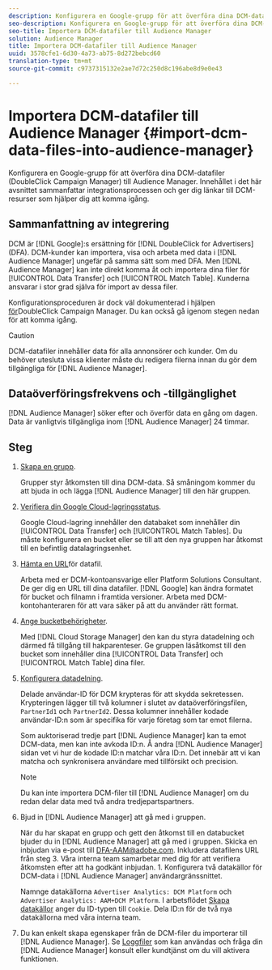 ```yaml
---
description: Konfigurera en Google-grupp för att överföra dina DCM-datafiler (DoubleClick Campaign Manager) till Audience Manager. Innehållet i det här avsnittet sammanfattar integrationsprocessen och ger dig länkar till DCM-resurser som hjälper dig att komma igång.
seo-description: Konfigurera en Google-grupp för att överföra dina DCM-datafiler (DoubleClick Campaign Manager) till Audience Manager. Innehållet i det här avsnittet sammanfattar integrationsprocessen och ger dig länkar till DCM-resurser som hjälper dig att komma igång.
seo-title: Importera DCM-datafiler till Audience Manager
solution: Audience Manager
title: Importera DCM-datafiler till Audience Manager
uuid: 3578cfe1-6d30-4a73-ab75-8d272bebcd60
translation-type: tm+mt
source-git-commit: c9737315132e2ae7d72c250d8c196abe8d9e0e43

---
```



# Importera DCM-datafiler till Audience Manager {#import-dcm-data-files-into-audience-manager}

Konfigurera en Google-grupp för att överföra dina DCM-datafiler (DoubleClick Campaign Manager) till Audience Manager. Innehållet i det här avsnittet sammanfattar integrationsprocessen och ger dig länkar till DCM-resurser som hjälper dig att komma igång.

## Sammanfattning av integrering

DCM är [!DNL Google]:s ersättning för [!DNL DoubleClick for Advertisers] (DFA). DCM-kunder kan importera, visa och arbeta med data i [!DNL Audience Manager] ungefär på samma sätt som med DFA. Men [!DNL Audience Manager] kan inte direkt komma åt och importera dina filer för [!UICONTROL Data Transfer] och [!UICONTROL Match Table]. Kunderna ansvarar i stor grad själva för import av dessa filer.

Konfigurationsproceduren är dock väl dokumenterad i hjälpen [för](https://support.google.com/dcm/partner/answer/2941575?hl=en&ref_topic=6107456)DoubleClick Campaign Manager. Du kan också gå igenom stegen nedan för att komma igång.

>[!CAUTION]
>
>DCM-datafiler innehåller data för alla annonsörer och kunder. Om du behöver utesluta vissa klienter måste du redigera filerna innan du gör dem tillgängliga för [!DNL Audience Manager].

## Dataöverföringsfrekvens och -tillgänglighet

[!DNL Audience Manager] söker efter och överför data en gång om dagen. Data är vanligtvis tillgängliga inom [!DNL Audience Manager] 24 timmar.

## Steg

1. [Skapa en grupp](https://support.google.com/dcm/partner/answer/3370419?hl=en&ref_topic=6107456).

   Grupper styr åtkomsten till dina DCM-data. Så småningom kommer du att bjuda in och lägga [!DNL Audience Manager] till den här gruppen.

1. [Verifiera din Google Cloud-lagringsstatus](https://support.google.com/dcm/partner/answer/3370481?hl=en&ref_topic=6107456).

   Google Cloud-lagring innehåller den databaket som innehåller din [!UICONTROL Data Transfer] och [!UICONTROL Match Tables]. Du måste konfigurera en bucket eller se till att den nya gruppen har åtkomst till en befintlig datalagringsenhet.

1. [Hämta en URL](https://support.google.com/dcm/partner/answer/3370482?hl=en&ref_topic=6107456)för datafil.

   Arbeta med er DCM-kontoansvarige eller Platform Solutions Consultant. De ger dig en URL till dina datafiler. [!DNL Google] kan ändra formatet för bucket och filnamn i framtida versioner. Arbeta med DCM-kontohanteraren för att vara säker på att du använder rätt format.

1. [Ange bucketbehörigheter](https://cloud.google.com/storage/docs/cloud-console?csw=1#_bucketpermission).

   Med [!DNL Cloud Storage Manager] den kan du styra datadelning och därmed få tillgång till hakparenteser. Ge gruppen läsåtkomst till den bucket som innehåller dina [!UICONTROL Data Transfer] och [!UICONTROL Match Table] dina filer.

1. [Konfigurera datadelning](https://support.google.com/dcm/partner/answer/6206106?hl=en).

   Delade användar-ID för DCM krypteras för att skydda sekretessen. Krypteringen lägger till två kolumner i slutet av dataöverföringsfilen, `PartnerId1` och `PartnerId2`. Dessa kolumner innehåller kodade användar-ID:n som är specifika för varje företag som tar emot filerna.

   Som auktoriserad tredje part [!DNL Audience Manager] kan ta emot DCM-data, men kan inte avkoda ID:n. Å andra [!DNL Audience Manager] sidan vet vi hur de kodade ID:n matchar våra ID:n. Det innebär att vi kan matcha och synkronisera användare med tillförsikt och precision.

   >[!NOTE]
   >Du kan inte importera DCM-filer till [!DNL Audience Manager] om du redan delar data med två andra tredjepartspartners.

1. Bjud in [!DNL Audience Manager] att gå med i gruppen.

   När du har skapat en grupp och gett den åtkomst till en databucket bjuder du in [!DNL Audience Manager] att gå med i gruppen. Skicka en inbjudan via e-post till DFA-AAM@adobe.com. Inkludera datafilens URL från steg 3. Våra interna team samarbetar med dig för att verifiera åtkomsten efter att ha godkänt inbjudan. 1. Konfigurera två datakällor för DCM-data i [!DNL Audience Manager] användargränssnittet.

   Namnge datakällorna `Advertiser Analytics: DCM Platform` och `Advertiser Analytics: AAM+DCM Platform`. I arbetsflödet [Skapa datakällor](../../../features/manage-datasources.md#create-data-source) anger du ID-typen till `Cookie`. Dela ID:n för de två nya datakällorna med våra interna team.

1. Du kan enkelt skapa egenskaper från de DCM-filer du importerar till [!DNL Audience Manager]. Se [Loggfiler](../../../integration/media-data-integration/actionable-log-files.md) som kan användas och fråga din [!DNL Audience Manager] konsult eller kundtjänst om du vill aktivera funktionen.
